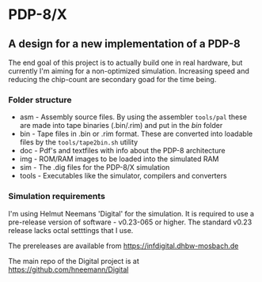 # PDP-8/X

## A design for a new implementation of a PDP-8

The end goal of this project is to actually build one in real hardware, but currently I'm aiming for a non-optimized simulation.  Increasing speed and reducing the chip-count are secondary goad for the time being.

### Folder structure
- asm - Assembly source files. By using the assembler `tools/pal` these are made into tape binaries (.bin/.rim) and put in the *bin* folder
- bin - Tape files in .bin or .rim format. These are converted into loadable files by the `tools/tape2bin.sh` utility
- doc - Pdf's and textfiles with info about the PDP-8 architecture
- img - ROM/RAM images to be loaded into the simulated RAM
- sim - The .dig files for the PDP-8/X simulation 
- tools - Executables like the simulator, compilers and converters


### Simulation requirements
I'm using Helmut Neemans 'Digital' for the simulation. It is required to use a pre-release version of software - v0.23-065 or higher. The standard v0.23 release lacks octal setttings that I use.

The prereleases are available from https://infdigital.dhbw-mosbach.de

The main repo of the Digital project is at https://github.com/hneemann/Digital



